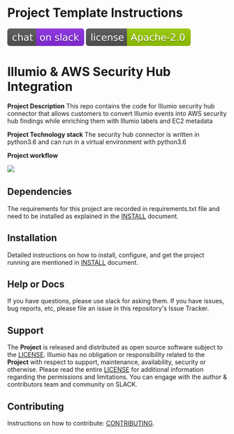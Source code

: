 # Project Template Instructions

[![Slack](images/slack.svg)](http://slack.illumiolabs.com)
[![License](images/license.svg)](LICENSE)


# **Illumio & AWS Security Hub Integration**

**Project Description**
This repo contains the code for Illumio security hub connector that allows customers to convert 
Illumio events into AWS security hub findings while enriching them with Illumio labels and EC2 metadata

**Project Technology stack** 
The security hub connector is written in python3.6 and can run in a virtual environment with python3.6

**Project workflow** 

![](images/security-hub-coonector-workflow.jpg)

## Dependencies

The requirements for this project are recorded in requirements.txt file and need to be installed as explained
in the [INSTALL](INSTALL.md) document.

## Installation

Detailed instructions on how to install, configure, and get the project running are mentioned 
in [INSTALL](INSTALL.md) document.

## Help or Docs 

If you have questions, please use slack for asking them.
If you have issues, bug reports, etc, please file an issue in this repository's Issue Tracker.

## Support

The **Project** is released and distributed as open source
software subject to the [LICENSE](LICENSE). Illumio has no obligation or responsibility related to
the **Project** with respect to support, maintenance,
availability, security or otherwise. Please read the entire [LICENSE](LICENSE) for additional
information regarding the permissions and limitations. You can engage with the author & contributors
team and community on SLACK.

## Contributing

Instructions on how to contribute:  [CONTRIBUTING](CONTRIBUTING.md).

